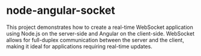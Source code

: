 # node-angular-socket
This project demonstrates how to create a real-time WebSocket application using Node.js on the server-side and Angular on the client-side. WebSocket allows for full-duplex communication between the server and the client, making it ideal for applications requiring real-time updates.
